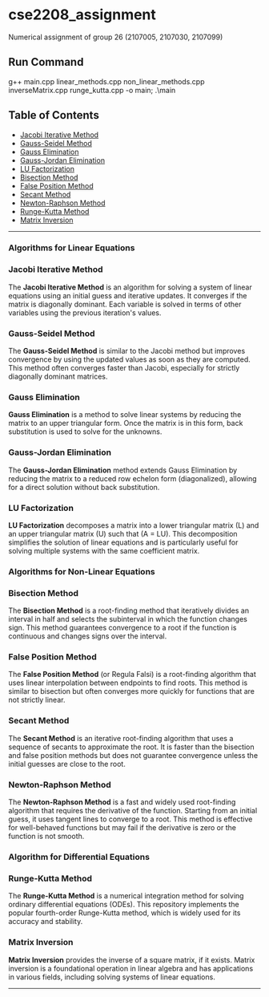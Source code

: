 # cse2208_assignment
Numerical assignment of group 26 (2107005, 2107030, 2107099)


## Run Command

g++ main.cpp linear_methods.cpp non_linear_methods.cpp inverseMatrix.cpp runge_kutta.cpp -o main; .\main


## Table of Contents

- [Jacobi Iterative Method](#jacobi-iterative-method)
- [Gauss-Seidel Method](#gauss-seidel-method)
- [Gauss Elimination](#gauss-elimination)
- [Gauss-Jordan Elimination](#gauss-jordan-elimination)
- [LU Factorization](#lu-factorization)
- [Bisection Method](#bisection-method)
- [False Position Method](#false-position-method)
- [Secant Method](#secant-method)
- [Newton-Raphson Method](#newton-raphson-method)
- [Runge-Kutta Method](#runge-kutta-method)
- [Matrix Inversion](#matrix-inversion)

---
### Algorithms for Linear Equations

### Jacobi Iterative Method

The **Jacobi Iterative Method** is an algorithm for solving a system of linear equations using an initial guess and iterative updates. It converges if the matrix is diagonally dominant. Each variable is solved in terms of other variables using the previous iteration's values.

### Gauss-Seidel Method

The **Gauss-Seidel Method** is similar to the Jacobi method but improves convergence by using the updated values as soon as they are computed. This method often converges faster than Jacobi, especially for strictly diagonally dominant matrices.

### Gauss Elimination

**Gauss Elimination** is a method to solve linear systems by reducing the matrix to an upper triangular form. Once the matrix is in this form, back substitution is used to solve for the unknowns.

### Gauss-Jordan Elimination

The **Gauss-Jordan Elimination** method extends Gauss Elimination by reducing the matrix to a reduced row echelon form (diagonalized), allowing for a direct solution without back substitution.

### LU Factorization

**LU Factorization** decomposes a matrix into a lower triangular matrix \(L\) and an upper triangular matrix \(U\) such that \(A = LU\). This decomposition simplifies the solution of linear equations and is particularly useful for solving multiple systems with the same coefficient matrix.

### Algorithms for Non-Linear Equations


### Bisection Method

The **Bisection Method** is a root-finding method that iteratively divides an interval in half and selects the subinterval in which the function changes sign. This method guarantees convergence to a root if the function is continuous and changes signs over the interval.

### False Position Method

The **False Position Method** (or Regula Falsi) is a root-finding algorithm that uses linear interpolation between endpoints to find roots. This method is similar to bisection but often converges more quickly for functions that are not strictly linear.

### Secant Method

The **Secant Method** is an iterative root-finding algorithm that uses a sequence of secants to approximate the root. It is faster than the bisection and false position methods but does not guarantee convergence unless the initial guesses are close to the root.

### Newton-Raphson Method

The **Newton-Raphson Method** is a fast and widely used root-finding algorithm that requires the derivative of the function. Starting from an initial guess, it uses tangent lines to converge to a root. This method is effective for well-behaved functions but may fail if the derivative is zero or the function is not smooth.


### Algorithm for Differential Equations 

### Runge-Kutta Method

The **Runge-Kutta Method** is a numerical integration method for solving ordinary differential equations (ODEs). This repository implements the popular fourth-order Runge-Kutta method, which is widely used for its accuracy and stability.


### Matrix Inversion

**Matrix Inversion** provides the inverse of a square matrix, if it exists. Matrix inversion is a foundational operation in linear algebra and has applications in various fields, including solving systems of linear equations.

---




